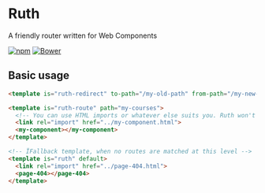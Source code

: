 # Ruth

A friendly router written for Web Components

[![npm](https://img.shields.io/npm/v/@ctek/ruth.svg?style=flat-square)](https://www.npmjs.com/package/@ctek/ruth) [![Bower](https://img.shields.io/bower/v/ruth.svg?style=flat-square)](https://github.com/CENTURY-Tech/ruth)

## Basic usage
```html
<template is="ruth-redirect" to-path="/my-old-path" from-path="/my-new-path"></template>

<template is="ruth-route" path="my-courses">
  <!-- You can use HTML imports or whatever else suits you. Ruth won't care or judge you... -->
  <link rel="import" href="../my-component.html">
  <my-component></my-component>
</template>

<!-- ÏFallback template, when no routes are matched at this level -->
<template is="ruth" default>
  <link rel="import" href="../page-404.html">
  <page-404></page-404>
</template>
```
